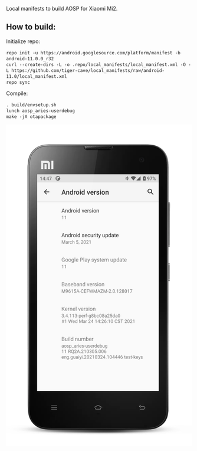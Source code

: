 Local manifests to build AOSP for Xiaomi Mi2.

How to build:
-------------

Initialize repo:

    repo init -u https://android.googlesource.com/platform/manifest -b android-11.0.0_r32
    curl --create-dirs -L -o .repo/local_manifests/local_manifest.xml -O -L https://github.com/tiger-cave/local_manifests/raw/android-11.0/local_manifest.xml
    repo sync

Compile:

    . build/envsetup.sh
    lunch aosp_aries-userdebug
    make -jX otapackage

![](pics/screenshot.png)
